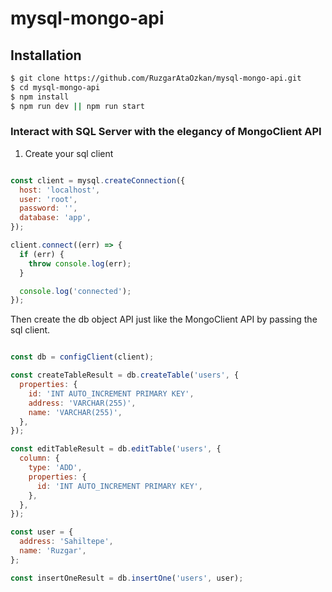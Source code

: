 # mysql-mongo-api

## Installation

```bash
$ git clone https://github.com/RuzgarAtaOzkan/mysql-mongo-api.git
$ cd mysql-mongo-api
$ npm install
$ npm run dev || npm run start
```

### Interact with SQL Server with the elegancy of MongoClient API

1. Create your sql client

```javascript

const client = mysql.createConnection({
  host: 'localhost',
  user: 'root',
  password: '',
  database: 'app',
});

client.connect((err) => {
  if (err) {
    throw console.log(err);
  }

  console.log('connected');
});
```

Then create the db object API just like the MongoClient API by passing the sql client.

```javascript

const db = configClient(client);

const createTableResult = db.createTable('users', {
  properties: {
    id: 'INT AUTO_INCREMENT PRIMARY KEY',
    address: 'VARCHAR(255)',
    name: 'VARCHAR(255)',
  },
});

const editTableResult = db.editTable('users', {
  column: {
    type: 'ADD',
    properties: {
      id: 'INT AUTO_INCREMENT PRIMARY KEY',
    },
  },
});

const user = {
  address: 'Sahiltepe',
  name: 'Ruzgar',
};

const insertOneResult = db.insertOne('users', user);

```
